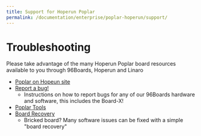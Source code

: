 ```yaml
---
title: Support for Hoperun Poplar
permalink: /documentation/enterprise/poplar-hoperun/support/
---
```

# Troubleshooting

Please take advantage of the many Hoperun Poplar board resources available to you through 96Boards, Hoperun and Linaro

- [Poplar on Hopeun site](http://hihope.org/product/Poplar/)
- [Report a bug!](../../../Extras/Report_a_bug.md)
   - Instructions on how to report bugs for any of our 96Boards hardware and software, this includes the Board-X!
- [Poplar Tools](https://github.com/96boards-poplar/poplar-tools)
- [Board Recovery](https://github.com/96boards-poplar/Documentation/)
   - Bricked board? Many software issues can be fixed with a simple "board recovery"
